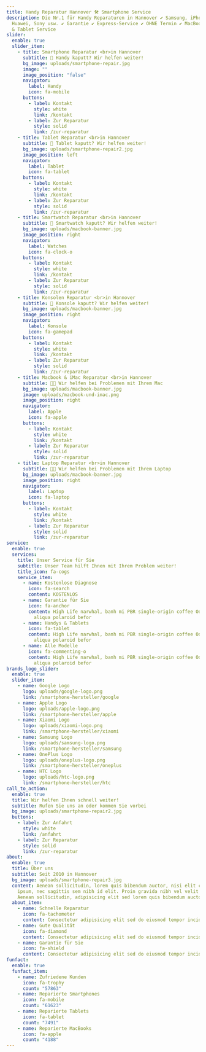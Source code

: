 ```yaml
---
title: Handy Reparatur Hannover 🛠️ Smartphone Service
description: Die Nr.1 für Handy Reparaturen in Hannover ✔ Samsung, iPhone,
  Huawei, Sony usw. ✔ Garantie ✔ Express-Service ✔ OHNE Termin ✔ MacBook & iMac
  & Tablet Service
slider:
  enable: true
  slider_item:
    - title: Smartphone Reparatur <br>in Hannover
      subtitle: 🚨 Handy kaputt? Wir helfen weiter!
      bg_image: uploads/smartphone-repair.jpg
      image: ""
      image_position: "false"
      navigator:
        label: Handy
        icon: fa-mobile
      buttons:
        - label: Kontakt
          style: white
          link: /kontakt
        - label: Zur Reparatur
          style: solid
          link: /zur-reparatur
    - title: Tablet Reparatur <br>in Hannover
      subtitle: 🚨 Tablet kaputt? Wir helfen weiter!
      bg_image: uploads/smartphone-repair2.jpg
      image_position: left
      navigator:
        label: Tablet
        icon: fa-tablet
      buttons:
        - label: Kontakt
          style: white
          link: /kontakt
        - label: Zur Reparatur
          style: solid
          link: /zur-reparatur
    - title: Smartwatch Reparatur <br>in Hannover
      subtitle: 🚨 Smartwatch kaputt? Wir helfen weiter!
      bg_image: uploads/macbook-banner.jpg
      image_position: right
      navigator:
        label: Watches
        icon: fa-clock-o
      buttons:
        - label: Kontakt
          style: white
          link: /kontakt
        - label: Zur Reparatur
          style: solid
          link: /zur-reparatur
    - title: Konsolen Reparatur <br>in Hannover
      subtitle: 🚨 Konsole kaputt? Wir helfen weiter!
      bg_image: uploads/macbook-banner.jpg
      image_position: right
      navigator:
        label: Konsole
        icon: fa-gamepad
      buttons:
        - label: Kontakt
          style: white
          link: /kontakt
        - label: Zur Reparatur
          style: solid
          link: /zur-reparatur
    - title: Macbook & iMac Reparatur <br>in Hannover
      subtitle: 👨‍💻 Wir helfen bei Problemen mit Ihrem Mac
      bg_image: uploads/macbook-banner.jpg
      image: uploads/macbook-und-imac.png
      image_position: right
      navigator:
        label: Apple
        icon: fa-apple
      buttons:
        - label: Kontakt
          style: white
          link: /kontakt
        - label: Zur Reparatur
          style: solid
          link: /zur-reparatur
    - title: Laptop Reparatur <br>in Hannover
      subtitle: 👨‍💻 Wir helfen bei Problemen mit Ihrem Laptop
      bg_image: uploads/macbook-banner.jpg
      image_position: right
      navigator:
        label: Laptop
        icon: fa-laptop
      buttons:
        - label: Kontakt
          style: white
          link: /kontakt
        - label: Zur Reparatur
          style: solid
          link: /zur-reparatur
service:
  enable: true
  services:
    title: Unser Service für Sie
    subtitle: Unser Team hilft Ihnen mit Ihrem Problem weiter!
    title_icon: fa-cogs
    service_item:
      - name: Kostenlose Diagnose
        icon: fa-search
        content: KOSTENLOS
      - name: Garantie für Sie
        icon: fa-anchor
        content: High Life narwhal, banh mi PBR single-origin coffee Odd Future actually
          aliqua polaroid befor
      - name: Handys & Tablets
        icon: fa-tablet
        content: High Life narwhal, banh mi PBR single-origin coffee Odd Future actually
          aliqua polaroid befor
      - name: Alle Modelle
        icon: fa-commenting-o
        content: High Life narwhal, banh mi PBR single-origin coffee Odd Future actually
          aliqua polaroid befor
brands_logo_slider:
  enable: true
  slider_item:
    - name: Google Logo
      logo: uploads/google-logo.png
      link: /smartphone-hersteller/google
    - name: Apple Logo
      logo: uploads/apple-logo.png
      link: /smartphone-hersteller/apple
    - name: Xiaomi Logo
      logo: uploads/xiaomi-logo.png
      link: /smartphone-hersteller/xiaomi
    - name: Samsung Logo
      logo: uploads/samsung-logo.png
      link: /smartphone-hersteller/samsung
    - name: OnePlus Logo
      logo: uploads/oneplus-logo.png
      link: /smartphone-hersteller/oneplus
    - name: HTC Logo
      logo: uploads/htc-logo.png
      link: /smartphone-hersteller/htc
call_to_action:
  enable: true
  title: Wir helfen Ihnen schnell weiter!
  subtitle: Rufen Sie uns an oder kommen Sie vorbei
  bg_image: uploads/smartphone-repair2.jpg
  buttons:
    - label: Zur Anfahrt
      style: white
      link: /anfahrt
    - label: Zur Reparatur
      style: solid
      link: /zur-reparatur
about:
  enable: true
  title: Über uns
  subtitle: Seit 2010 in Hannover
  bg_image: uploads/smartphone-repair3.jpg
  content: Aenean sollicitudin, lorem quis bibendum auctor, nisi elit consequat
    ipsum, nec sagittis sem nibh id elit. Proin gravida nibh vel velit auctor
    Aenean sollicitudin, adipisicing elit sed lorem quis bibendum auctor.
  about_item:
    - name: Schnelle Reparatur
      icon: fa-tachometer
      content: Consectetur adipisicing elit sed do eiusmod tempor incididunt ut
    - name: Gute Qualität
      icon: fa-diamond
      content: Consectetur adipisicing elit sed do eiusmod tempor incididunt ut
    - name: Garantie für Sie
      icon: fa-shield
      content: Consectetur adipisicing elit sed do eiusmod tempor incididunt ut
funfact:
  enable: true
  funfact_item:
    - name: Zufriedene Kunden
      icon: fa-trophy
      count: "57863"
    - name: Reparierte Smartphones
      icon: fa-mobile
      count: "61623"
    - name: Reparierte Tablets
      icon: fa-tablet
      count: "7491"
    - name: Reparierte MacBooks
      icon: fa-apple
      count: "4188"
---
```

